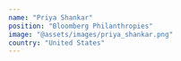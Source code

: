 ```yaml
---
name: "Priya Shankar"
position: "Bloomberg Philanthropies"
image: "@assets/images/priya_shankar.png"
country: "United States"
---
```

